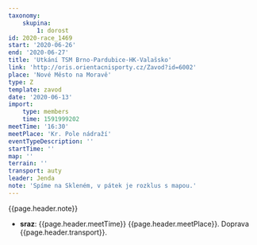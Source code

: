 ```yaml
---
taxonomy:
    skupina:
        1: dorost
id: 2020-race_1469
start: '2020-06-26'
end: '2020-06-27'
title: 'Utkání TSM Brno-Pardubice-HK-Valašsko'
link: 'http://oris.orientacnisporty.cz/Zavod?id=6002'
place: 'Nové Město na Moravě'
type: Z
template: zavod
date: '2020-06-13'
import:
    type: members
    time: 1591999202
meetTime: '16:30'
meetPlace: 'Kr. Pole nádraží'
eventTypeDescription: ''
startTime: ''
map: ''
terrain: ''
transport: auty
leader: Jenda
note: 'Spíme na Skleném, v pátek je rozklus s mapou.'
---
```

{{page.header.note}}
* **sraz**: {{page.header.meetTime}} {{page.header.meetPlace}}. Doprava {{page.header.transport}}.

